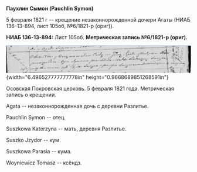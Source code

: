 **Паухлин Сымон (Pauchlin Symon)**

5 февраля 1821 г -- крещение незаконнорожденной дочери Агаты (НИАБ
136-13-894, лист 105об, №6/1821-р (ориг)).

**НИАБ 136-13-894:** Лист 105об. **Метрическая запись №6/1821-р
(ориг).**

![](./media/3f225ec84c16ffa3c0ffa6025bcca909ee7ead9f.png){width="6.496527777777778in"
height="0.9668689851268591in"}

Осовская Покровская церковь. 5 февраля 1821 года. Метрическая запись о
крещении.

Agata -- незаконнорожденная дочь с деревни Разлитье.

Pauchlin Symon -- отец.

Suszkowa Katerzyna -- мать, деревня Разлитье.

Suszko Jzydor -- кум.

Suszkowa Parasia -- кума.

Woyniewicz Tomasz -- ксёндз.
